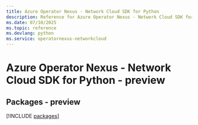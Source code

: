 ```yaml
---
title: Azure Operator Nexus - Network Cloud SDK for Python
description: Reference for Azure Operator Nexus - Network Cloud SDK for Python
ms.date: 07/10/2025
ms.topic: reference
ms.devlang: python
ms.service: operatornexus-networkcloud
---
```

# Azure Operator Nexus - Network Cloud SDK for Python - preview
## Packages - preview
[!INCLUDE [packages](operator-nexus---network-cloud-index.md)]